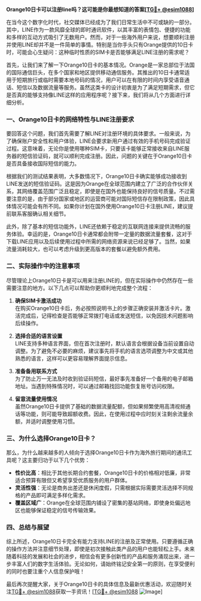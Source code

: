 **Orange10日卡可以注册line吗？这可能是你最想知道的答案[[TG💪+ @esim1088](https://t.me/s/esim1088)]**

在当今这个数字化时代，社交媒体已经成为了我们日常生活中不可或缺的一部分。其中，LINE作为一款风靡全球的即时通讯软件，以其丰富的表情包、便捷的功能和多样的互动方式吸引了无数用户。然而，对于一些海外用户来说，想要顺利注册并使用LINE却并不是一件简单的事情。特别是当你手头只有Orange提供的10日卡时，可能会心生疑问：这种临时性质的SIM卡是否能够满足LINE注册的需求呢？

首先，让我们来了解一下Orange10日卡的基本情况。Orange是一家总部位于法国的国际通信巨头，在多个国家和地区提供移动通信服务。其推出的10日卡通常适用于短期旅行或临时需要本地号码的情况，用户可以在有限的时间内享受语音通话、短信以及数据流量等服务。虽然这类卡的设计初衷是为了满足短期需求，但它是否真的能够支持像LINE这样的应用程序呢？接下来，我们将从几个方面进行详细分析。

### **一、Orange10日卡的网络特性与LINE注册要求**

要回答这个问题，我们首先需要了解LINE对注册环境的具体要求。一般来说，为了确保账户安全性和用户体验，LINE会要求新用户通过有效的手机号码完成验证过程。这意味着，无论你是使用哪种SIM卡，只要该卡能够正常接收来自LINE服务器的短信验证码，就可以顺利完成注册。因此，问题的关键在于Orange10日卡是否具备接收国际短信的能力。

根据我们的测试结果表明，大多数情况下，Orange10日卡确实能够成功接收到LINE发送的短信验证码。这是因为Orange在全球范围内建立了广泛的合作伙伴关系，其网络覆盖范围广泛且稳定，即使是在国外也能保持良好的信号质量。不过需要注意的是，由于部分国家或地区的运营商可能对国际短信存在限制政策，因此具体情况可能会有所不同。如果你计划在国外使用Orange10日卡注册LINE，建议提前联系客服确认相关细节。

此外，除了基本的短信功能外，LINE还依赖于稳定的互联网连接来提供流畅的服务体验。幸运的是，Orange10日卡通常都会附带一定量的数据流量套餐，这对于下载LINE应用以及后续使用过程中所需的网络资源来说已经足够了。当然，如果流量消耗较大，也可以考虑升级到更高版本的套餐以避免额外费用。

### **二、实际操作中的注意事项**

尽管理论上Orange10日卡是可以用来注册LINE的，但在实际操作中仍然存在一些需要注意的地方。以下几点可以帮助你更顺利地完成整个流程：

1. **确保SIM卡激活成功**  
   在购买Orange10日卡后，务必按照说明书上的步骤正确安装并激活卡片。激活完成后，记得检查是否能够正常拨打电话或发送短信，以免因技术问题影响后续操作。

2. **选择合适的语言设置**  
   LINE支持多种语言界面，但在首次注册时，默认语言会根据设备当前设置自动调整。为了避免不必要的麻烦，建议事先将手机的语言选项调整为中文或其他熟悉的语言，这样可以更容易理解界面提示信息。

3. **准备备用联系方式**  
   为了防止万一无法及时收到验证码短信，最好事先准备好一个备用的电子邮箱地址。当遇到特殊情况时，可以通过邮箱找回功能恢复账号访问权限。

4. **留意流量使用情况**  
   虽然Orange10日卡提供了基础的数据流量配额，但如果频繁使用高清视频通话等功能，则可能导致超额收费。因此，在使用过程中应时刻关注剩余流量余额，并适时调整使用习惯。

### **三、为什么选择Orange10日卡？**

那么，为什么越来越多的人倾向于选择Orange10日卡作为海外旅行期间的通讯工具呢？这主要归功于以下几个优势：

- **性价比高**：相比于其他长期合约套餐，Orange10日卡的价格相对低廉，非常适合预算有限但又希望享受优质服务的用户群体。
- **灵活性强**：无论是商务出差还是休闲度假，只需根据实际需要灵活选择不同规格的产品即可满足多样化需求。
- **覆盖区域广**：Orange在全球范围内铺设了密集的基站网络，即使身处偏远地区也能够保证稳定的信号传输效果。

### **四、总结与展望**

综上所述，Orange10日卡完全有能力支持LINE的注册及正常使用。只要遵循正确的操作方法并注意细节处理，即使是初次接触此类产品的用户也能轻松上手。未来随着科技的发展和社会的进步，相信会有更多创新性的产品和服务涌现出来，进一步丰富人们的数字生活体验。无论如何，请始终铭记安全第一的原则，在享受便利的同时也要注重个人信息保护哦！

最后再次提醒大家，关于Orange10日卡的具体信息及最新优惠活动，欢迎随时关注[TG💪+ @esim1088](https://t.me/s/esim1088)获取一手资讯！[[TG💪+ @esim1088](https://t.me/s/esim1088) ![Image](https://i.postimg.cc/4NQfJmqS/Snipaste-2025-05-13-00-14-12.png)]